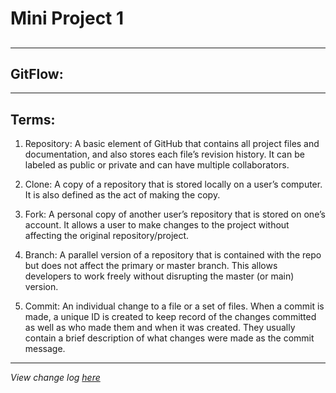 # Mini Project 1

## 

---

## GitFlow:

---

## Terms:

1. Repository:  A basic element of GitHub that contains all project files and documentation, and also stores each file’s revision history. It can be labeled as public or private and can have multiple collaborators.

2. Clone: A  copy of a repository that is stored locally on a user’s computer. It is also defined as the act of making the copy.

3. Fork: A personal copy of another user’s repository that is stored on one’s account. It allows a user to make changes to the project without affecting the original repository/project.

4. Branch: A parallel version of a repository that is contained with the repo but does not affect the primary or master branch. This allows developers to work freely without disrupting the master (or main) version.

5. Commit: An individual change to a file or a set of files. When a commit is made, a unique ID is created to keep record of the changes committed as well as who made them and when it was created. They usually contain a brief description of what changes were made as the commit message.

---

*View change log [here](P1_CHANGELOG.md)*